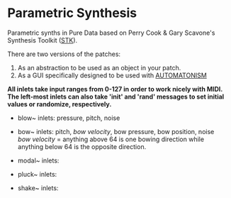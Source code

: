 # Parametric Synthesis

Parametric synths in Pure Data based on Perry Cook &amp; Gary Scavone's Synthesis Toolkit ([STK](https://ccrma.stanford.edu/software/stk/)).

There are two versions of the patches:
1. As an abstraction to be used as an object in your patch.
2. As a GUI specifically designed to be used with [AUTOMATONISM](https://www.automatonism.com/)

**All inlets take input ranges from 0-127 in order to work nicely with MIDI. The left-most inlets can also take 'init' and 'rand' messages to set initial values or randomize, respectively.**

* blow~ inlets: pressure, pitch, noise

* bow~ inlets: pitch, _bow velocity_, bow pressure, bow position, noise  
_bow velocity_ = anything above 64 is one bowing direction while anything below 64 is the opposite direction.

* modal~ inlets:

* pluck~ inlets:

* shake~ inlets:
